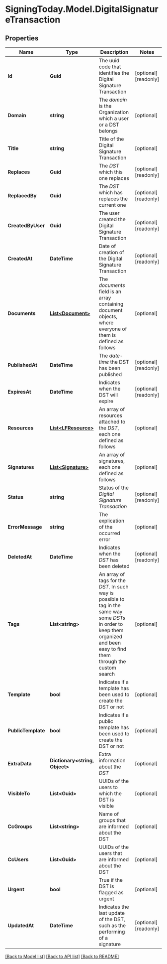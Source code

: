
# SigningToday.Model.DigitalSignatureTransaction

## Properties

Name | Type | Description | Notes
------------ | ------------- | ------------- | -------------
**Id** | **Guid** | The uuid code that identifies the Digital Signature Transaction | [optional] [readonly] 
**Domain** | **string** | The _domain_ is the Organization which a user or a DST belongs | [optional] 
**Title** | **string** | Title of the Digital Signature Transaction | [optional] 
**Replaces** | **Guid** | The _DST_ which this one replaces | [optional] [readonly] 
**ReplacedBy** | **Guid** | The _DST_ which has replaces the current one | [optional] [readonly] 
**CreatedByUser** | **Guid** | The user created the Digital Signature Transaction | [optional] [readonly] 
**CreatedAt** | **DateTime** | Date of creation of the Digital Signature Transaction | [optional] [readonly] 
**Documents** | [**List&lt;Document&gt;**](Document.md) | The _documents_ field is an array containing document objects, where everyone of them is defined as follows  | [optional] 
**PublishedAt** | **DateTime** | The _date-time_ the DST has been published | [optional] [readonly] 
**ExpiresAt** | **DateTime** | Indicates when the DST will expire | [optional] [readonly] 
**Resources** | [**List&lt;LFResource&gt;**](LFResource.md) | An array of resources attached to the _DST_, each one defined as follows | [optional] 
**Signatures** | [**List&lt;Signature&gt;**](Signature.md) | An array of signatures, each one defined as follows | [optional] 
**Status** | **string** | Status of the _Digital Signature Transaction_ | [optional] [readonly] 
**ErrorMessage** | **string** | The explication of the occurred error | [optional] 
**DeletedAt** | **DateTime** | Indicates when the _DST_ has been deleted | [optional] [readonly] 
**Tags** | **List&lt;string&gt;** | An array of tags for the _DST_. In such way is possible to tag in the same way some _DSTs_ in order to keep them organized and been easy to find them through the custom search | [optional] 
**Template** | **bool** | Indicates if a template has been used to create the DST or not | [optional] 
**PublicTemplate** | **bool** | Indicates if a public template has been used to create the DST or not | [optional] 
**ExtraData** | **Dictionary&lt;string, Object&gt;** | Extra information about the _DST_ | [optional] 
**VisibleTo** | **List&lt;Guid&gt;** | UUIDs of the users to which the DST is visible | [optional] 
**CcGroups** | **List&lt;string&gt;** | Name of groups that are informed about the DST | [optional] 
**CcUsers** | **List&lt;Guid&gt;** | UUIDs of the users that are informed about the DST | [optional] 
**Urgent** | **bool** | True if the DST is flagged as urgent | [optional] 
**UpdatedAt** | **DateTime** | Indicates the last update of the DST, such as the performing of a signature | [optional] [readonly] 

[[Back to Model list]](../README.md#documentation-for-models)
[[Back to API list]](../README.md#documentation-for-api-endpoints)
[[Back to README]](../README.md)

